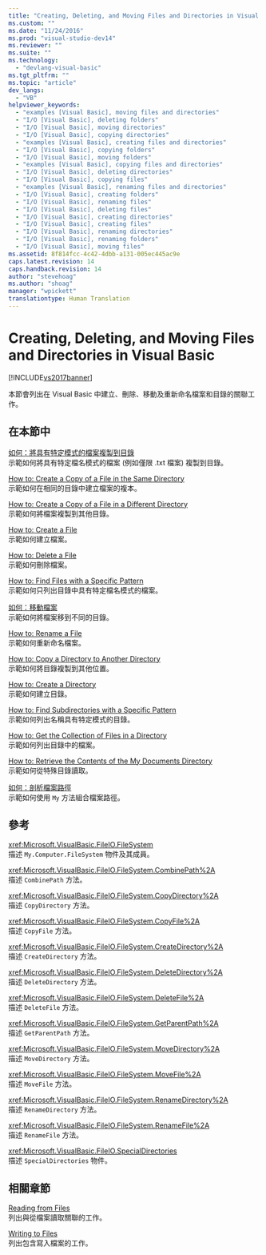 ```yaml
---
title: "Creating, Deleting, and Moving Files and Directories in Visual Basic | Microsoft Docs"
ms.custom: ""
ms.date: "11/24/2016"
ms.prod: "visual-studio-dev14"
ms.reviewer: ""
ms.suite: ""
ms.technology: 
  - "devlang-visual-basic"
ms.tgt_pltfrm: ""
ms.topic: "article"
dev_langs: 
  - "VB"
helpviewer_keywords: 
  - "examples [Visual Basic], moving files and directories"
  - "I/O [Visual Basic], deleting folders"
  - "I/O [Visual Basic], moving directories"
  - "I/O [Visual Basic], copying directories"
  - "examples [Visual Basic], creating files and directories"
  - "I/O [Visual Basic], copying folders"
  - "I/O [Visual Basic], moving folders"
  - "examples [Visual Basic], copying files and directories"
  - "I/O [Visual Basic], deleting directories"
  - "I/O [Visual Basic], copying files"
  - "examples [Visual Basic], renaming files and directories"
  - "I/O [Visual Basic], creating folders"
  - "I/O [Visual Basic], renaming files"
  - "I/O [Visual Basic], deleting files"
  - "I/O [Visual Basic], creating directories"
  - "I/O [Visual Basic], creating files"
  - "I/O [Visual Basic], renaming directories"
  - "I/O [Visual Basic], renaming folders"
  - "I/O [Visual Basic], moving files"
ms.assetid: 8f814fcc-4c42-4dbb-a131-005ec445ac9e
caps.latest.revision: 14
caps.handback.revision: 14
author: "stevehoag"
ms.author: "shoag"
manager: "wpickett"
translationtype: Human Translation
---
```

# Creating, Deleting, and Moving Files and Directories in Visual Basic
[!INCLUDE[vs2017banner](../../../../csharp/includes/vs2017banner.md)]

本節會列出在 Visual Basic 中建立、刪除、移動及重新命名檔案和目錄的關聯工作。  
  
## 在本節中  
 [如何：將具有特定模式的檔案複製到目錄](../../../../visual-basic/developing-apps/programming/drives-directories-files/how-to-copy-files-with-a-specific-pattern-to-a-directory.md)  
 示範如何將具有特定檔名模式的檔案 \(例如僅限 .txt 檔案\) 複製到目錄。  
  
 [How to: Create a Copy of a File in the Same Directory](../../../../visual-basic/developing-apps/programming/drives-directories-files/how-to-create-a-copy-of-a-file-in-the-same-directory.md)  
 示範如何在相同的目錄中建立檔案的複本。  
  
 [How to: Create a Copy of a File in a Different Directory](../../../../visual-basic/developing-apps/programming/drives-directories-files/how-to-create-a-copy-of-a-file-in-a-different-directory.md)  
 示範如何將檔案複製到其他目錄。  
  
 [How to: Create a File](../../../../visual-basic/developing-apps/programming/drives-directories-files/how-to-create-a-file.md)  
 示範如何建立檔案。  
  
 [How to: Delete a File](../../../../visual-basic/developing-apps/programming/drives-directories-files/how-to-delete-a-file.md)  
 示範如何刪除檔案。  
  
 [How to: Find Files with a Specific Pattern](../../../../visual-basic/developing-apps/programming/drives-directories-files/how-to-find-files-with-a-specific-pattern.md)  
 示範如何只列出目錄中具有特定檔名模式的檔案。  
  
 [如何：移動檔案](../../../../visual-basic/developing-apps/programming/drives-directories-files/how-to-move-a-file.md)  
 示範如何將檔案移到不同的目錄。  
  
 [How to: Rename a File](../../../../visual-basic/developing-apps/programming/drives-directories-files/how-to-rename-a-file.md)  
 示範如何重新命名檔案。  
  
 [How to: Copy a Directory to Another Directory](../../../../visual-basic/developing-apps/programming/drives-directories-files/how-to-copy-a-directory-to-another-directory.md)  
 示範如何將目錄複製到其他位置。  
  
 [How to: Create a Directory](../../../../visual-basic/developing-apps/programming/drives-directories-files/how-to-create-a-directory.md)  
 示範如何建立目錄。  
  
 [How to: Find Subdirectories with a Specific Pattern](../../../../visual-basic/developing-apps/programming/drives-directories-files/how-to-find-subdirectories-with-a-specific-pattern.md)  
 示範如何列出名稱具有特定模式的目錄。  
  
 [How to: Get the Collection of Files in a Directory](../../../../visual-basic/developing-apps/programming/drives-directories-files/how-to-get-the-collection-of-files-in-a-directory.md)  
 示範如何列出目錄中的檔案。  
  
 [How to: Retrieve the Contents of the My Documents Directory](../../../../visual-basic/developing-apps/programming/drives-directories-files/how-to-retrieve-the-contents-of-the-my-documents-directory.md)  
 示範如何從特殊目錄讀取。  
  
 [如何：剖析檔案路徑](../../../../visual-basic/developing-apps/programming/drives-directories-files/how-to-parse-file-paths.md)  
 示範如何使用 `My` 方法組合檔案路徑。  
  
## 參考  
 <xref:Microsoft.VisualBasic.FileIO.FileSystem>  
 描述 `My.Computer.FileSystem` 物件及其成員。  
  
 <xref:Microsoft.VisualBasic.FileIO.FileSystem.CombinePath%2A>  
 描述 `CombinePath` 方法。  
  
 <xref:Microsoft.VisualBasic.FileIO.FileSystem.CopyDirectory%2A>  
 描述 `CopyDirectory` 方法。  
  
 <xref:Microsoft.VisualBasic.FileIO.FileSystem.CopyFile%2A>  
 描述 `CopyFile` 方法。  
  
 <xref:Microsoft.VisualBasic.FileIO.FileSystem.CreateDirectory%2A>  
 描述 `CreateDirectory` 方法。  
  
 <xref:Microsoft.VisualBasic.FileIO.FileSystem.DeleteDirectory%2A>  
 描述 `DeleteDirectory` 方法。  
  
 <xref:Microsoft.VisualBasic.FileIO.FileSystem.DeleteFile%2A>  
 描述 `DeleteFile` 方法。  
  
 <xref:Microsoft.VisualBasic.FileIO.FileSystem.GetParentPath%2A>  
 描述 `GetParentPath` 方法。  
  
 <xref:Microsoft.VisualBasic.FileIO.FileSystem.MoveDirectory%2A>  
 描述 `MoveDirectory` 方法。  
  
 <xref:Microsoft.VisualBasic.FileIO.FileSystem.MoveFile%2A>  
 描述 `MoveFile` 方法。  
  
 <xref:Microsoft.VisualBasic.FileIO.FileSystem.RenameDirectory%2A>  
 描述 `RenameDirectory` 方法。  
  
 <xref:Microsoft.VisualBasic.FileIO.FileSystem.RenameFile%2A>  
 描述 `RenameFile` 方法。  
  
 <xref:Microsoft.VisualBasic.FileIO.SpecialDirectories>  
 描述 `SpecialDirectories` 物件。  
  
## 相關章節  
 [Reading from Files](../../../../visual-basic/developing-apps/programming/drives-directories-files/reading-from-files.md)  
 列出與從檔案讀取關聯的工作。  
  
 [Writing to Files](../../../../visual-basic/developing-apps/programming/drives-directories-files/writing-to-files.md)  
 列出包含寫入檔案的工作。